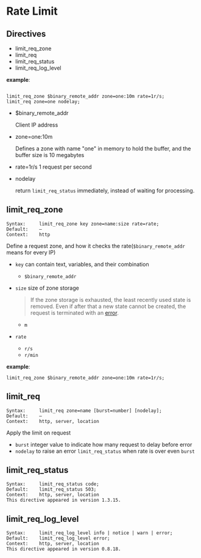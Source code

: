 # Rate Limit

## Directives

- limit_req_zone
- limit_req
- limit_req_status
- limit_req_log_level

**example**:

```nginx

limit_req_zone $binary_remote_addr zone=one:10m rate=1r/s;
limit_req zone=one nodelay;

```

- $binary_remote_addr

    Client IP address

- zone=one:10m

    Defines a zone with name "one" in memory to hold the buffer, and the buffer size is 10 megabytes

- rate=1r/s
    1 request per second

- nodelay

    return `limit_req_status` immediately, instead of waiting for processing.

## limit_req_zone

```text
Syntax:     limit_req_zone key zone=name:size rate=rate;
Default:    —
Context:    http
```

Define a request zone, and how it checks the rate(`$binary_remote_addr` means for every IP)

- `key` can contain text, variables, and their combination
  - `$binary_remote_addr`

- `size` size of zone storage

    > If the zone storage is exhausted, the least recently used state is removed. Even if after that a new state cannot be created, the request is terminated with an [error](#limit_req_status).

  - `m`

- `rate`
  - `r/s`
  - `r/min`

**example**:

```nginx
limit_req_zone $binary_remote_addr zone=one:10m rate=1r/s;
```

## limit_req

```text
Syntax:     limit_req zone=name [burst=number] [nodelay];
Default:    —
Context:    http, server, location
```

Apply the limit on request

- `burst` integer value to indicate how many request to delay before error
- `nodelay` to raise an error `limit_req_status` when rate is over even `burst`

## limit_req_status

```text
Syntax:     limit_req_status code;
Default:    limit_req_status 503;
Context:    http, server, location
This directive appeared in version 1.3.15.
```

## limit_req_log_level

```text
Syntax:     limit_req_log_level info | notice | warn | error;
Default:    limit_req_log_level error;
Context:    http, server, location
This directive appeared in version 0.8.18.
```
